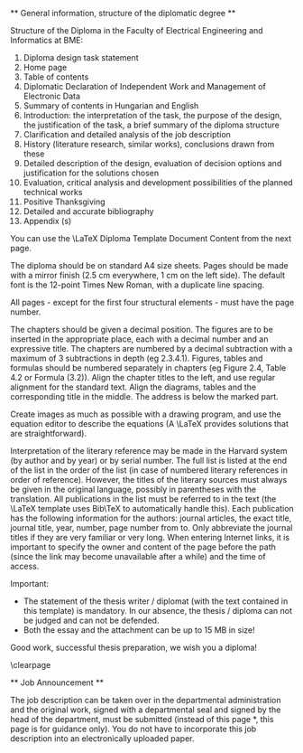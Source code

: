 ** General information, structure of the diplomatic degree **

Structure of the Diploma in the Faculty of Electrical Engineering and Informatics at BME:

1. Diploma design task statement
2. Home page
3. Table of contents
4. Diplomatic Declaration of Independent Work and Management of Electronic Data
5. Summary of contents in Hungarian and English
6. Introduction: the interpretation of the task, the purpose of the design, the justification of the task, a brief summary of the diploma structure
7. Clarification and detailed analysis of the job description
8. History (literature research, similar works), conclusions drawn from these
9. Detailed description of the design, evaluation of decision options and justification for the solutions chosen
10. Evaluation, critical analysis and development possibilities of the planned technical works
11. Positive Thanksgiving
12. Detailed and accurate bibliography
13. Appendix (s)

You can use the \LaTeX Diploma Template Document Content from the next page.

The diploma should be on standard A4 size sheets. Pages should be made with a mirror finish (2.5 cm everywhere, 1 cm on the left side). The default font is the 12-point Times New Roman, with a duplicate line spacing.

All pages - except for the first four structural elements - must have the page number.

The chapters should be given a decimal position. The figures are to be inserted in the appropriate place, each with a decimal number and an expressive title. The chapters are numbered by a decimal subtraction with a maximum of 3 subtractions in depth (eg 2.3.4.1). Figures, tables and formulas should be numbered separately in chapters (eg Figure 2.4, Table 4.2 or Formula (3.2)). Align the chapter titles to the left, and use regular alignment for the standard text. Align the diagrams, tables and the corresponding title in the middle. The address is below the marked part.

Create images as much as possible with a drawing program, and use the equation editor to describe the equations (A \LaTeX provides solutions that are straightforward).

Interpretation of the literary reference may be made in the Harvard system (by author and by year) or by serial number. The full list is listed at the end of the list in the order of the list (in case of numbered literary references in order of reference). However, the titles of the literary sources must always be given in the original language, possibly in parentheses with the translation. All publications in the list must be referred to in the text (the \LaTeX template uses Bib\TeX to automatically handle this). Each publication has the following information for the authors: journal articles, the exact title, journal title, year, number, page number from to. Only abbreviate the journal titles if they are very familiar or very long. When entering Internet links, it is important to specify the owner and content of the page before the path (since the link may become unavailable after a while) and the time of access.

Important:

* The statement of the thesis writer / diplomat (with the text contained in this template) is mandatory. In our absence, the thesis / diploma can not be judged and can not be defended.
* Both the essay and the attachment can be up to 15 MB in size!

Good work, successful thesis preparation, we wish you a diploma!

\clearpage

** Job Announcement **

The job description can be taken over in the departmental administration and the original work, signed with a departmental seal and signed by the head of the department, must be submitted (instead of this page *, this page is for guidance only). You do not have to incorporate this job description into an electronically uploaded paper.


